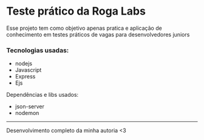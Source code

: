 # Teste prático da Roga Labs

Esse projeto tem como objetivo apenas pratica e aplicação de conhecimento em testes
práticos de vagas para desenvolvedores juniors


### Tecnologias usadas:

- nodejs
- Javascript
- Express
- Ejs

Dependências e libs usados:

- json-server
- nodemon

<hr>

Desenvolvimento completo da minha autoria <3